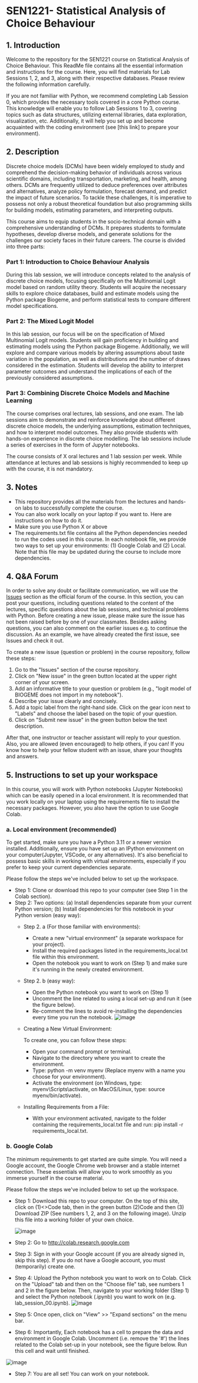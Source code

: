 # SEN1221- Statistical Analysis of Choice Behaviour

## 1. Introduction

Welcome to the repository for the SEN1221 course on Statistical Analysis of Choice Behaviour. This ReadMe file contains all the essential information and instructions for the course. Here, you will find materials for Lab Sessions 1, 2, and 3, along with their respective databases. Please review the following information carefully.

If you are not familiar with Python, we recommend completing Lab Session 0, which provides the necessary tools covered in a core Python course. This knowledge will enable you to follow Lab Sessions 1 to 3, covering topics such as data structures, utilizing external libraries, data exploration, visualization, etc. Additionally, it will help you set up and become acquainted with the coding environment (see [this link] to prepare your environment).

## 2. Description

Discrete choice models (DCMs) have been widely employed to study and comprehend the decision-making behavior of individuals across various scientific domains, including transportation, marketing, and health, among others. DCMs are frequently utilized to deduce preferences over attributes and alternatives, analyze policy formulation, forecast demand, and predict the impact of future scenarios. To tackle these challenges, it is imperative to possess not only a robust theoretical foundation but also programming skills for building models, estimating parameters, and interpreting outputs.

This course aims to equip students in the socio-technical domain with a comprehensive understanding of DCMs. It prepares students to formulate hypotheses, develop diverse models, and generate solutions for the challenges our society faces in their future careers. The course is divided into three parts:

### Part 1: Introduction to Choice Behaviour Analysis

During this lab session, we will introduce concepts related to the analysis of discrete choice models, focusing specifically on the Multinomial Logit model based on random utility theory. Students will acquire the necessary skills to explore choice databases, build and estimate models using the Python package Biogeme, and perform statistical tests to compare different model specifications.

### Part 2: The Mixed Logit Model

In this lab session, our focus will be on the specification of Mixed Multinomial Logit models. Students will gain proficiency in building and estimating models using the Python package Biogeme. Additionally, we will explore and compare various models by altering assumptions about taste variation in the population, as well as distributions and the number of draws considered in the estimation. Students will develop the ability to interpret parameter outcomes and understand the implications of each of the previously considered assumptions.

### Part 3: Combining Discrete Choice Models and Machine Learning

The course comprises oral lectures, lab sessions, and one exam. The lab sessions aim to demonstrate and reinforce knowledge about different discrete choice models, the underlying assumptions, estimation techniques, and how to interpret model outcomes. They also provide students with hands-on experience in discrete choice modelling. The lab sessions include a series of exercises in the form of Jupyter notebooks.

The course consists of X oral lectures and 1 lab session per week. While attendance at lectures and lab sessions is highly recommended to keep up with the course, it is not mandatory.

## 3. Notes

* This repository provides all the materials from the lectures and hands-on labs to successfully complete the course.
* You can also work locally on your laptop if you want to. Here are instructions on how to do it.
* Make sure you use Python X or above
* The requirements.txt file contains all the Python dependencies needed to run the codes used in this course. In each notebook file, we provide two ways to set up your environments: (1) Google Colab and (2) Local. Note that this file may be updated during the course to include more dependencies.

## 4. Q&A Forum

In order to solve any doubt or facilitate communication, we will use the [Issues](https://github.com/SEN1221TUD/2023_internal/issues) section as the official forum of the course. In this section, you can post your questions, including questions related to the content of the lectures, specific questions about the lab sessions, and technical problems with Python. Before creating a new issue, please make sure the issue has not been raised before by one of your classmates. Besides asking questions, you can also comment on the earlier issues e.g. to continue the discussion. As an example, we have already created the first issue, see Issues and check it out.

To create a new issue (question or problem) in the course repository, follow these steps:

1. Go to the "Issues" section of the course repository.
2. Click on "New issue" in the green button located at the upper right corner of your screen.
3. Add an informative title to your question or problem (e.g., "logit model of BIOGEME does not import in my notebook").
4. Describe your issue clearly and concisely. 
5. Add a topic label from the right-hand side. Click on the gear icon next to "Labels" and choose the label based on the topic of your question. 
6. Click on "Submit new issue" in the green button below the text description.

After that, one instructor or teacher assistant will reply to your question. Also, you are allowed (even encouraged) to help others, if you can! If you know how to help your fellow student with an issue, share your thoughts and answers.

## 5. Instructions to set up your workspace

In this course, you will work with Python notebooks (Jupyter Notebooks) which can be easily opened in a local environment. It is recommended that you work locally on your laptop using the requirements file to install the necessary packages. However, you also have the option to use Google Colab.

### a. Local environment (recommended)

To get started, make sure you have a Python 3.11 or a newer version installed. Additionally, ensure you have set up an IPython environment on your computer(Jupyter, VSCode, or any alternatives). It's also beneficial to possess basic skills in working with virtual environments, especially if you prefer to keep your current dependencies separate.

Please follow the steps we've included below to set up the workspace.

* Step 1: Clone or download this repo to your computer (see Step 1 in the Colab section).
* Step 2: Two options: (a) Install dependencies separate from your current Python version; (b) Install dependencies for this notebook in your Python version (easy way):
    * Step 2. a (For those familiar with environments):
        * Create a new "virtual environment" (a separate workspace for your project).
        *  Install the required packages listed in the requirements_local.txt file within this environment.
        * Open the notebook you want to work on (Step 1) and make sure it's running in the newly created environment.
                         
    * Step 2. b (easy way):
        * Open the Python notebook you want to work on (Step 1)
        * Uncomment the line related to using a local set-up and run it (see the figure below).
        * Re-comment the lines to avoid re-installing the dependencies every time you run the notebook.
          ![image](https://github.com/SEN1221TUD/2023_internal/assets/130387534/f99e2410-912e-45c8-819e-69200630f853)

          
    * Creating a New Virtual Environment:

      To create one, you can follow these steps:
        * Open your command prompt or terminal.
        * Navigate to the directory where you want to create the environment.
        * Type: python -m venv myenv (Replace myenv with a name you choose for your environment).
        * Activate the environment (on Windows, type: myenv\Scripts\activate, on MacOS/Linux, type: source myenv/bin/activate).
          
    * Installing Requirements from a File:
        * With your environment activated, navigate to the folder containing the requirements_local.txt file and run: pip install -r requirements_local.txt.


### b. Google Colab 

The minimum requirements to get started are quite simple. You will need a Google account, the Google Chrome web browser and a stable internet connection. These essentials will allow you to work smoothly as you immerse yourself in the course material.

Please follow the steps we've included below to set up the workspace.

* Step 1: Download this repo to your computer. On the top of this site, click on (1)<>Code tab, then in the green button (2)Code and then (3) Download ZIP (See numbers 1, 2, and 3 on the following image). Unzip this file into a working folder of your own choice.

  ![image](https://github.com/SEN1221TUD/2023_internal/assets/130387534/eb315f01-9476-45ca-8a56-60f421695bb3)


* Step 2: Go to http://colab.research.google.com

* Step 3: Sign in with your Google account (if you are already signed in, skip this step). If you do not have a Google account, you must (temporarily) create one.

* Step 4: Upload the Python notebook you want to work on to Colab. Click on the "Upload" tab and then on the "Choose file" tab, see numbers 1 and 2 in the figure below. Then, navigate to your working folder (Step 1) and select the Python notebook (.ipynb) you want to work on (e.g. lab_session_00.ipynb).
  ![image](https://github.com/SEN1221TUD/2023_internal/assets/130387534/ec1ee58e-7d68-46e5-85e4-542c24d8b29e)
  
* Step 5: Once open, click on "View" >> "Expand sections" on the menu bar.

* Step 6: Importantly, Each notebook has a cell to prepare the data and environment in Google Colab. Uncomment (i.e. remove the '#') the lines related to the Colab set-up in your notebook, see the figure below. Run this cell and wait until finished.


![image](https://github.com/SEN1221TUD/2023_internal/assets/130387534/8e65c497-417a-4c35-9893-93a0ea4a88e0)


* Step 7: You are all set! You can work on your notebook.


   



